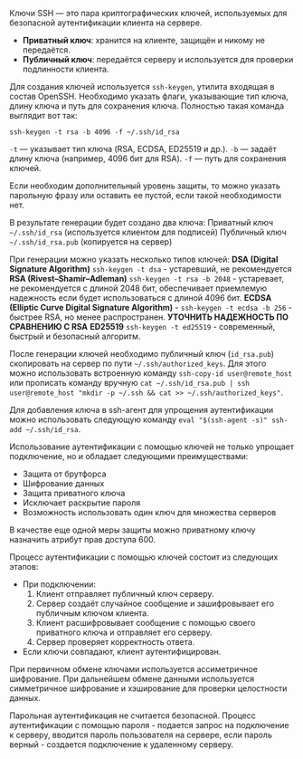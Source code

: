 Ключи SSH — это пара криптографических ключей, используемых для безопасной аутентификации клиента на сервере.

- **Приватный ключ**: хранится на клиенте, защищён и никому не передаётся.
- **Публичный ключ**: передаётся серверу и используется для проверки подлинности клиента.

Для создания ключей используется `ssh-keygen`, утилита входящая в состав OpenSSH. 
Необходимо указать флаги, указывающие тип ключа, длину ключа и путь для сохранения ключа. Полностью такая команда выглядит вот так: 

`ssh-keygen -t rsa -b 4096 -f ~/.ssh/id_rsa`

`-t` — указывает тип ключа (RSA, ECDSA, ED25519 и др.).
`-b` — задаёт длину ключа (например, 4096 бит для RSA).
`-f` — путь для сохранения ключей.

Если необходим дополнительный уровень защиты, то можно указать парольную фразу или оставить ее пустой, если такой необходимости нет. 

В результате генерации будет создано два ключа:
Приватный ключ `~/.ssh/id_rsa` (используется клиентом для подписей)
Публичный ключ `~/.ssh/id_rsa.pub` (копируется на сервер)

При генерации можно указать несколько типов ключей: 
**DSA (Digital Signature Algorithm)** `ssh-keygen -t dsa` - устаревший, не рекомендуется
**RSA (Rivest–Shamir–Adleman)** `ssh-keygen -t rsa -b 2048` - устаревает, не рекомендуется с длиной 2048 бит, обеспечивает приемлемую надежность если будет использоваться с длиной 4096 бит. 
**ECDSA (Elliptic Curve Digital Signature Algorithm)** - `ssh-keygen -t ecdsa -b 256` - быстрее RSA, но менее распространен. **УТОЧНИТЬ НАДЕЖНОСТЬ ПО СРАВНЕНИЮ С RSA**
**ED25519** `ssh-keygen -t ed25519` - современный, быстрый и безопасный алгоритм.

После генерации ключей необходимо публичный ключ (`id_rsa.pub`) скопировать на сервер по пути `~/.ssh/authorized_keys`. 
Для этого можно использовать встроенную команду `ssh-copy-id user@remote_host` или прописать команду вручную `cat ~/.ssh/id_rsa.pub | ssh user@remote_host "mkdir -p ~/.ssh && cat >> ~/.ssh/authorized_keys"`. 

Для добавления ключа в ssh-агент для упрощения аутентификации можно использовать следующую команду  `eval "$(ssh-agent -s)" ssh-add ~/.ssh/id_rsa`. 

Использование аутентификации с помощью ключей не только упрощает подключение, но и обладает следующими преимуществами:
- Защита от брутфорса
- Шифрование данных
- Защита приватного ключа
- Исключает раскрытие пароля
- Возможность использовать один ключ для множества серверов

В качестве еще одной меры защиты можно приватному ключу назначить атрибут прав доступа 600. 

Процесс аутентификации с помощью ключей состоит из следующих этапов: 
- При подключении:
	1. Клиент отправляет публичный ключ серверу.
	2. Сервер создаёт случайное сообщение и зашифровывает его публичным ключом клиента.
	3. Клиент расшифровывает сообщение с помощью своего приватного ключа и отправляет его серверу.
	4. Сервер проверяет корректность ответа.
- Если ключи совпадают, клиент аутентифицирован.

При первичном обмене ключами используется ассиметричное шифрование. При дальнейшем обмене данными используется симметричное шифрование и хэширование для проверки целостности данных. 

Парольная аутентификация не считается безопасной. Процесс аутентификации с помощью пароля - подается запрос на подключение к серверу, вводится пароль пользователя на сервере, если пароль верный - создается подключение к удаленному серверу. 


